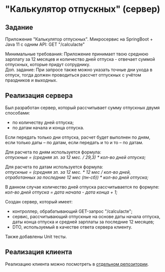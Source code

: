 # "Калькулятор отпускных" (сервер)

## Задание

Приложение "Калькулятор отпускных".
Микросервис на SpringBoot + Java 11 c одним API:
GET "/calculacte"

Минимальные требования: Приложение принимает твою среднюю зарплату за 12 месяцев и количество дней отпуска - отвечает суммой отпускных, которые придут сотруднику.  
Доп. задание: При запросе также можно указать точные дни ухода в отпуск, тогда должен проводиться рассчет отпускных с учётом праздников и выходных.

## Реализация сервера

Был разработан сервер, который рассчитывает сумму отпускных двумя способами:
- по количеству дней отпуска;
- по датам начала и конца отпуска.

Если передать только дни отпуска, расчет будет выполнен по дням, если только даты – по датам, если передать и то и то – по датам. 

Для расчета по дням используется формула:  
*отпускные = (средняя зп. за 12 мес. / 29,3) * кол-во дней отпуска;*

Для расчета по датам используется формула:  
*отпускные = (средняя зп. за 12 мес. * 12 мес / кол-во дней, отработанных за последние 12 мес (пн-сб)) * кол-во дней отпуска;*  

В данном случае количество дней отпуска рассчитывается по формуле:
*кол-во дней отпуска = дата начала - дата конца + 1;*

Создан сервер, который имеет: 
* контроллер, обрабатывающий GET-запрос "/calculacte";
* сервис, рассчитывающий отпускные на основе даты начала отпуска, даты конца отпуска и средней зарплаты за последние 12 месяцев;
* DTO, используемый в качестве ответа сервера клиенту.

Также добавлены Unit тесты.

## Реализация клиента

Реализацию клиента можно посмотреть в [отдельном репозитории](https://github.com/Sad-Programmist/vacation-calculator-client).
